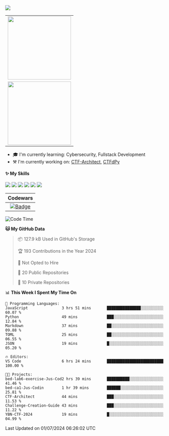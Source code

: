 <!-- ```
Hi there 👋
I'm JusCodin, I write code... I think
``` -->

<picture>
  <source media="(prefers-color-scheme: dark)" srcset="https://readme-typing-svg.herokuapp.com?font=Fira+Code&size=25&pause=1000&color=70A4FC&vCenter=true&random=false&width=200&height=40&lines=Hi+there%F0%9F%91%8B%F0%9F%8F%BB;I'm+JusCodin" />
  <img src="https://readme-typing-svg.herokuapp.com?font=Fira+Code&size=25&pause=1000&color=137980&vCenter=true&random=false&width=200&height=40&lines=Hi+there%F0%9F%91%8B%F0%9F%8F%BB;I'm+JusCodin" />
</picture>

<table align="right">
  <tr>
    <td>
      <a href="#">
        <picture>
          <source
            srcset="https://github-readme-stats.vercel.app/api?username=Jus-Codin&theme=tokyonight&show_icons=true"
            media="(prefers-color-scheme: dark)"
          />
          <source
            srcset="https://github-readme-stats.vercel.app/api?username=Jus-Codin&theme=catppuccin_latte&show_icons=true"
            media="(prefers-color-scheme: light), (prefers-color-scheme: no-preference)"
          />
          <img height=200 src="https://github-readme-stats.vercel.app/api?username=Jus-Codin&show_icons=true" />
        </picture>
      </a>
    </td>
  </tr>
  <tr>
    <td>
      <a href="#">
        <picture>
          <source
            srcset="https://github-readme-stats.vercel.app/api/top-langs/?username=Jus-Codin&size_weight=0.5&count_weight=0.5&theme=tokyonight&layout=compact"
            media="(prefers-color-scheme: dark)"
          />
          <source
            srcset="https://github-readme-stats.vercel.app/api/top-langs/?username=Jus-Codin&size_weight=0.5&count_weight=0.5&theme=catppuccin_latte&layout=compact"
            media="(prefers-color-scheme: light), (prefers-color-scheme: no-preference)"
          />
          <img height=200 src="https://github-readme-stats.vercel.app/api/top-langs/?username=Jus-Codin&size_weight=0.5&count_weight=0.5&layout=compact" />
        </picture>
      </a>
    </td>
  </tr>
</table>

- 🎓 I'm currently learning: Cybersecurity, Fullstack Development
- ⚒️ I'm currently working on: [CTF-Architect](https://github.com/Jus-Codin/CTF-Architect), [CTFdPy](https://github.com/Jus-Codin/CTFdPy)

#### ✨ **My Skills**
![](https://img.shields.io/badge/-Python-3e74a2?style=flat-square&logo=Python&logoColor=fff)
![](https://img.shields.io/badge/-FastAPI-009688?style=flat-square&logo=FastAPI&logoColor=fff)
![](https://img.shields.io/badge/-Linux-000000?style=flat-square&logo=Linux&logoColor=fff)
![](https://img.shields.io/badge/-Docker-2496ED?style=flat-square&logo=Docker&logoColor=fff)
![](https://img.shields.io/badge/-GitHub%20Actions-2088FF?style=flat-square&logo=GitHubActions&logoColor=fff)
![](https://img.shields.io/badge/-MongoDB-47A248?style=flat-square&logo=MongoDB&logoColor=fff)


| **Codewars** |
|:---:|
|[![Badge](https://www.codewars.com/users/Jus_Codin/badges/micro)](https://www.codewars.com/users/Jus_Codin)|

<!--START_SECTION:waka-->
![Code Time](http://img.shields.io/badge/Code%20Time-72%20hrs%2047%20mins-blue)

**🐱 My GitHub Data** 

> 📦 127.9 kB Used in GitHub's Storage 
 > 
> 🏆 193 Contributions in the Year 2024
 > 
> 🚫 Not Opted to Hire
 > 
> 📜 20 Public Repositories 
 > 
> 🔑 10 Private Repositories 
 > 
📊 **This Week I Spent My Time On** 

```text
💬 Programming Languages: 
JavaScript               3 hrs 51 mins       ███████████████░░░░░░░░░░   60.07 % 
Python                   49 mins             ███░░░░░░░░░░░░░░░░░░░░░░   12.84 % 
Markdown                 37 mins             ██░░░░░░░░░░░░░░░░░░░░░░░   09.88 % 
TOML                     25 mins             ██░░░░░░░░░░░░░░░░░░░░░░░   06.55 % 
JSON                     19 mins             █░░░░░░░░░░░░░░░░░░░░░░░░   05.20 % 

🔥 Editors: 
VS Code                  6 hrs 24 mins       █████████████████████████   100.00 % 

🐱‍💻 Projects: 
bed-lab6-exercise-Jus-Cod2 hrs 39 mins       ██████████░░░░░░░░░░░░░░░   41.46 % 
bed-ca1-Jus-Codin        1 hr 39 mins        ██████░░░░░░░░░░░░░░░░░░░   25.81 % 
CTF-Architect            44 mins             ███░░░░░░░░░░░░░░░░░░░░░░   11.53 % 
Challenge-Creation-Guide 43 mins             ███░░░░░░░░░░░░░░░░░░░░░░   11.22 % 
YBN-CTF-2024             19 mins             █░░░░░░░░░░░░░░░░░░░░░░░░   04.99 % 
```


 Last Updated on 01/07/2024 06:26:02 UTC
<!--END_SECTION:waka-->